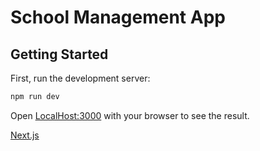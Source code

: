 # School Management App

## Getting Started

First, run the development server:

```bash
npm run dev
```

Open [LocalHost:3000](http://localhost:3000) with your browser to see the result.

[Next.js](https://nextjs.org/learn)
